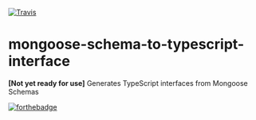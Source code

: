 [![Travis](https://img.shields.io/travis/JamesHenry/mongoose-schema-to-typescript-interface.svg?style=flat-square)](https://travis-ci.org/JamesHenry/mongoose-schema-to-typescript-interface)

# mongoose-schema-to-typescript-interface
**[Not yet ready for use]** Generates TypeScript interfaces from Mongoose Schemas

[![forthebadge](http://forthebadge.com/images/badges/built-with-love.svg)](http://forthebadge.com)
